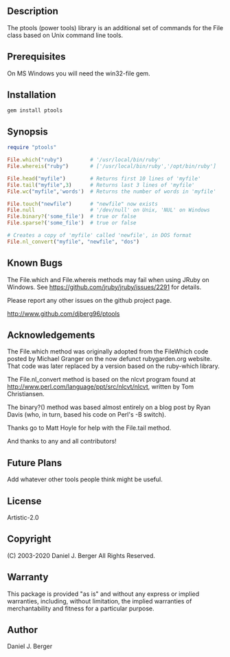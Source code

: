 ## Description
  The ptools (power tools) library is an additional set of commands for the
  File class based on Unix command line tools.
   
## Prerequisites
  On MS Windows you will need the win32-file gem.

## Installation
`gem install ptools`

## Synopsis
```ruby
require "ptools"

File.which("ruby")         # '/usr/local/bin/ruby'
File.whereis("ruby")       # ['/usr/local/bin/ruby','/opt/bin/ruby']

File.head("myfile")        # Returns first 10 lines of 'myfile'
File.tail("myfile",3)      # Returns last 3 lines of 'myfile'
File.wc("myfile",'words')  # Returns the number of words in 'myfile'

File.touch("newfile")      # "newfile" now exists
File.null                  # '/dev/null' on Unix, 'NUL' on Windows
File.binary?('some_file')  # true or false
File.sparse?('some_file')  # true or false

# Creates a copy of 'myfile' called 'newfile', in DOS format
File.nl_convert("myfile", "newfile", "dos")
```
   
## Known Bugs
  The File.which and File.whereis methods may fail when using JRuby on Windows.
  See https://github.com/jruby/jruby/issues/2291 for details.

  Please report any other issues on the github project page.

  http://www.github.com/djberg96/ptools

## Acknowledgements
  The File.which method was originally adopted from the FileWhich code posted
  by Michael Granger on the now defunct rubygarden.org website. That code was
  later replaced by a version based on the ruby-which library.

  The File.nl_convert method is based on the nlcvt program found at
  http://www.perl.com/language/ppt/src/nlcvt/nlcvt, written by Tom Christiansen.
    
  The binary?() method was based almost entirely on a blog post by Ryan
  Davis (who, in turn, based his code on Perl's -B switch).

  Thanks go to Matt Hoyle for help with the File.tail method.

  And thanks to any and all contributors!

## Future Plans
  Add whatever other tools people think might be useful.
   
## License
  Artistic-2.0
    
## Copyright
  (C) 2003-2020 Daniel J. Berger
  All Rights Reserved.
    
## Warranty
  This package is provided "as is" and without any express or
  implied warranties, including, without limitation, the implied
  warranties of merchantability and fitness for a particular purpose.

## Author
  Daniel J. Berger
